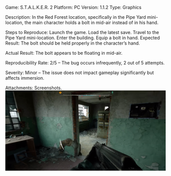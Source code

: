 Game: S.T.A.L.K.E.R. 2
Platform: PC
Version: 1.1.2
Type: Graphics

Description:
In the Red Forest location, specifically in the Pipe Yard mini-location, the main character holds a bolt in mid-air instead of in his hand.

Steps to Reproduce:
Launch the game.
Load the latest save.
Travel to the Pipe Yard mini-location.
Enter the building.
Equip a bolt in hand.
Expected Result:
The bolt should be held properly in the character’s hand.

Actual Result:
The bolt appears to be floating in mid-air.

Reproducibility Rate:
2/5 – The bug occurs infrequently, 2 out of 5 attempts.

Severity:
Minor – The issue does not impact gameplay significantly but affects immersion.

Attachments:
Screenshots. ![Bug Screenshot](bug4_screenshot.png)



